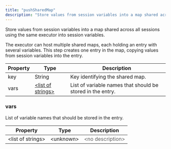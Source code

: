 ```yaml
---
title: "pushSharedMap"
description: "Store values from session variables into a map shared across all sessions using the same executor into session variables. "
---
```

Store values from session variables into a map shared across all sessions using the same executor into session variables. 

 The executor can host multiple shared maps, each holding an entry with several variables. This step creates one entry in the map, copying values from session variables into the entry.

| Property | Type | Description |
| ------- | ------- | -------- |
| key | String | Key identifying the shared map. |
| vars | [&lt;list of strings&gt;](#vars) | List of variable names that should be stored in the entry. |

### vars

List of variable names that should be stored in the entry.

| Property | Type | Description |
| ------- | ------- | ------- |
| &lt;list of strings&gt; | &lt;unknown&gt; | <font color="#606060">&lt;no description&gt;</font> |

